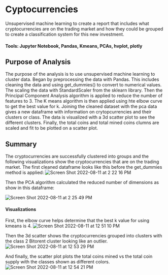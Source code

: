 # Cyptocurrencies
Unsupervised machine learning to create a report that includes what cryptocurrencies are on the trading market and how they could be grouped to create a classification system for this new investment.
#### Tools: Jupyter Notebook, Pandas, Kmeans, PCAs, hvplot, plotly

## Purpose of Analysis
The purpose of the analysis is to use unsupervised machine learning to cluster data. Began by preprocessing the data with Pandas. This includes cleaning the data and using get_dummies() to convert to numerical values. The scaling the data with StandardScaler from the sklearn library. Then the Principal Component Analysis algorithm is applied to reduce the number of features to 3. The K means algorithm is then applied using hte elbow curve to get the best value for k. Joining the cleaned dataset with the pca data gives a new dataframe with information on crytopcurrencies and their clusters or class. The data is visualized with a 3d scatter plot to see the different clusters. Finally, the total coins and total mined coins clumns are scaled and fit to be plotted on a scatter plot. 

## Summary 
The cryptocurrencies are successfully clustered into groups and the following visualizations show the cryptocurrencies that are on the trading market. 
The first cleaned dataframe looks like this before the get_dummies method is applied:
![Screen Shot 2022-08-11 at 2 22 16 PM](https://user-images.githubusercontent.com/99676466/184235283-96e8e3ce-534a-4fb6-a79a-4a910f6bedec.png)

Then the PCA algorithm calculated the reduced number of dimensions as show in this dataframe:

![Screen Shot 2022-08-11 at 2 25 49 PM](https://user-images.githubusercontent.com/99676466/184235988-894ab38f-7170-4a31-ace1-28f851b3feaf.png)

#### Visualizations
First, the elbow curve helps determine that the best k value for using kmeans is 4. 
![Screen Shot 2022-08-11 at 12 51 10 PM](https://user-images.githubusercontent.com/99676466/184233327-cf3a5be7-e7e5-4e4d-843b-64c0e19fa541.png)

Then the 3d scatter shows the cryptocurrencies grouped into clusters with the class 2 Bitorent cluster looking like an outlier. 
![Screen Shot 2022-08-11 at 12 53 29 PM](https://user-images.githubusercontent.com/99676466/184233369-5de44b8e-e3c4-4cfd-b68a-5c1854590746.png)

And finally, the  scatter plot plots the total coins mined vs the total coin supply with the classes shown as different colors.
![Screen Shot 2022-08-11 at 12 54 21 PM](https://user-images.githubusercontent.com/99676466/184233401-a78ea25c-4406-428c-961d-3f0c71ec4b6a.png)
